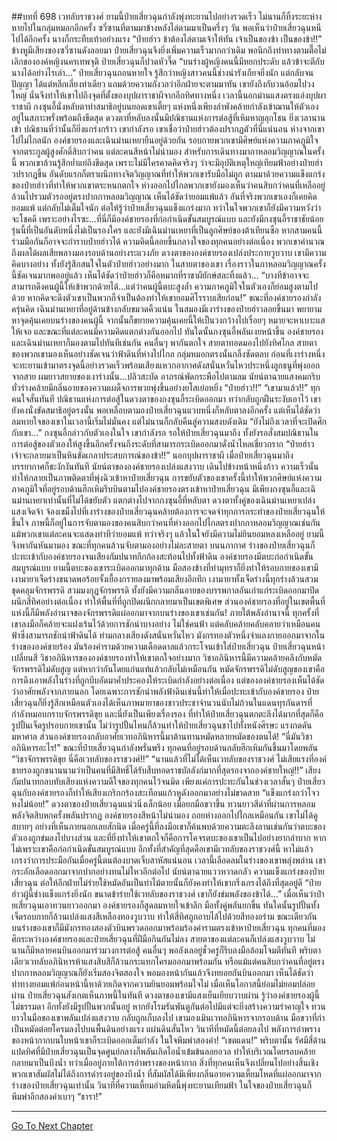 ##บทที่ 698 เวทลับราชวงศ์
ยามนี้ป๋ายเสี่ยวฉุนกำลังพุ่งทะยานไปอย่างรวดเร็ว ไม่นานก็ทิ้งระยะห่างหายไปในกลุ่มหมอกอีกครั้ง ซวี่ซานที่ตามมาข้างหลังไล่ตามมาเป็นครึ่งๆ วัน พอเห็นว่าป๋ายเสี่ยวฉุนหนีไปได้อีกครั้ง นางก็กระทืบเท้าอย่างแรง
“ป๋ายฮ่าว ข้าต้องไล่ตามเจ้าให้ทัน เจ้าเป็นของข้า เป็นของข้า!!”
ข้างหูมีเสียงของซวี่ซานดังลอยมา ป๋ายเสี่ยวฉุนจึงยิ่งเพิ่มความเร็วมากกว่าเดิม พอนึกถึงท่าทางตามตื๊อไม่เลิกขององค์หญิงนครเทพจุติ ป๋ายเสี่ยวฉุนก็ปวดหัวจี๊ด
“บนร่างผู้หญิงคนนี้มีหยกประดับ แล้วข้าจะตีกับนางได้อย่างไรเล่า...” ป๋ายเสี่ยวฉุนถอนหายใจ รู้สึกว่าหญิงสาวคนนี้ช่างน่ารังเกียจยิ่งนัก แต่กลับจนปัญญา ได้แต่หลีกเลี่ยงท่าเดียว แถมด้วยความกังวลว่าอีกฝ่ายจะตามมาทัน เขายังถึงกับวนอ้อมไปวงใหญ่ นั่นจึงทำให้เขาไปถึงจุดที่ตั้งของบุปผาราชาผีจากอีกทิศทางหนึ่ง
เวลานี้นอกม่านแสงตรงแอ่งบุปผาราชาผี กงซุนอี้นั่งหลับตาทำสมาธิอยู่บนยอดเขาเตี้ยๆ แห่งหนึ่งเพียงลำพังคล้ายกำลังเข้าฌานให้ตัวเองอยู่ในสภาะพรั่งพร้อมถึงขีดสุด ดวงตาที่หลับลงนั้นมีปณิธานแห่งการต่อสู้ที่เหิมหาญลุกโชน ยิ่งเวลานานเข้า ปณิธานที่ว่านั้นก็ยิ่งแกร่งกร้าว
เขากำลังรอ เขาเชื่อว่าป๋ายฮ่าวต้องปรากฏตัวที่นี่แน่นอน
ห่างจากเขาไปไม่ไกลนัก องค์ชายรองและเฉินม่านเหยายืนอยู่ด้วยกัน รอบกายพวกเขามีศิษย์แห่งความภาคภูมิใจจากตระกูลผู้สูงศักดิ์สิบกว่าคน แต่ละคนสีหน้าไม่น่ามอง สำหรับการเดินทางมากาหลอมวิญญาณในครั้งนี้ พวกเขาล้วนรู้สึกย่ำแย่ถึงขีดสุด
เพราะไม่มีใครคาดคิดจริงๆ ว่าจะมีอุบัติเหตุใหญ่เทียมฟ้าอย่างป๋ายฮ่าวปรากฎขึ้น อันดับแรกก็ตราผนึกทางจิตวิญญาณที่ทำให้พวกเขารับมือไม่ถูก ตามมาด้วยความแข็งแกร่งของป๋ายฮ่าวที่ทำให้พวกเขาตระหนกตกใจ ห่างออกไปไกลพวกเขายังมองเห็นว่าคนสิบกว่าคนที่เหลืออยู่ล้วนไปรวมตัวรออยู่ตรงปากกาหลอมวิญญาณ เห็นได้ชัดว่ายอมแพ้แล้ว
อันที่จริงพวกเขาเองก็เคยคิดยอมแพ้ แต่กลับไม่เต็มใจนัก ต่อให้รู้ว่าป๋ายเสี่ยวฉุนแข็งแกร่งมาก ทว่าในใจพวกเขาก็ยังมีความหวังว่าจะโชคดี เพราะอย่างไรซะ...ที่นี่ก็มีองค์ชายรองที่ก่อกำเนิดขั้นสมบูรณ์แบบ และยังมีกงซุนอี้ราชาชัยน้อยรุ่นนี้ที่เป็นอันดับหนึ่งไม่เป็นรองใคร และยังมีเฉินม่านเหยาที่เป็นลูกศิษย์ของต้าเทียนซือ หากสามคนนี้ร่วมมือกันก็อาจจะกำราบป๋ายฮ่าวได้
ความคิดนี้ลอยขึ้นกลางใจของทุกคนอย่างต่อเนื่อง พวกเขาคำนวณถึงผลได้ผลเสียพลางมองรอบด้านอย่างระแวงภัย
ดวงตาขององค์ชายรองเปล่งประกายวูบวาบ เขามีความคิดบางอย่าง ทั้งยังรู้สึกสนใจในตัวป๋ายฮ่าวอย่างมาก ในสายตาของเขา เรื่องราวในกาหลอมวิญญาณครั้งนี้ชัดเจนมากพออยู่แล้ว เห็นได้ชัดว่าป๋ายฮ่าวก็คือหมากที่ราชาผียักษ์สละทิ้งแล้ว...
“บางทีข้าอาจจะสามารถดึงคนผู้นี้ให้เข้าพวกด้วยได้...แต่ว่าคนผู้นี้ตบะสูงล้ำ ความภาคภูมิใจในตัวเองก็ย่อมสูงตามไปด้วย หากคิดจะดึงตัวเขาเป็นพวกก็จำเป็นต้องทำให้เขายอมศิโรราบเสียก่อน!” ขณะที่องค์ชายรองกำลังครุ่นคิด เฉินม่านเหยาที่อยู่ด้านข้างกลับขมวดคิ้วแน่น ในสมองมีเงาร่างของป๋ายฮ่าวลอยขึ้นมา พยายามหาจุดคุ้นเคยบนร่างของคนผู้นี้ จากนั้นก็ขยายความคุ้นเคยนี้ให้เป็นวงกว้างไปเรื่อยๆ หมายจะหาเบาะแสให้เจอ
และขณะที่แต่ละคนมีความคิดแตกต่างกันออกไป ทันใดนั้นกงซุนอี้พลันเงยหน้าขึ้น องค์ชายรองและเฉินม่านเหยาก็มองตามไปทันทีเช่นกัน คนอื่นๆ พากันตกใจ สายตาทอดมองไปยังทิศไกล
สายตาของพวกเขามองเห็นอย่างชัดเจนว่าฟ้าดินที่ห่างไปไกล กลุ่มหมอกตรงนั้นกลิ้งซัดตลบ ก่อนที่เงาร่างหนึ่งจะทะยานเข้ามาตรงจุดนี้อย่างรวดเร็วพร้อมเสียงแหวกอากาศดังสนั่นหวั่นไหวประหนึ่งลูกธนูที่พุ่งออกจากสาย
ผมยาวสยายของเงาร่างนั้น...ปลิวสะบัด อาภรณ์พัดกระพือไปตามลม นัยน์ตาฉายแสงคมกริบ ทั่วร่างคล้ายมีกลิ่นอายของความเผด็จการพวยพุ่งขึ้นอย่างยโสเย่อหยิ่ง
“ป๋ายฮ่าว!!”
“เขามาแล้ว!!” ทุกคนใจสั่นทันที ปณิธานแห่งการต่อสู้ในดวงตาของกงซุนอี้ระเบิดออกมา ทว่ากลับถูกฝืนระงับเอาไว้ เขายังคงนั่งขัดสมาธิอยู่ตรงนั้น พอเหลือบตามองป๋ายเสี่ยวฉุนแวบหนึ่งก็หลับตาลงอีกครั้ง แต่เห็นได้ชัดว่าลมหายใจของเขาในเวลานี้เริ่มไม่มั่นคง แต่ไม่นานก็กลับคืนสู่ความสงบดังเดิม
“ยังไม่ถึงเวลาที่จะเปิดศึกกับเขา...” กงซุนอี้กล่าวกับตัวเองในใจ เขากำลังรอ รอให้ป๋ายเสี่ยวฉุนมาถึง ทั้งยังรอสั่งสมปณิธานในการต่อสู้ของตัวเองให้สูงขึ้นอีกครั้งจนถึงระดับที่สามารถระเบิดออกมาดั่งน้ำไหลเชี่ยวกราก
“ป๋ายฮ่าว เจ้าจะกลายมาเป็นหินขัดเกลาประสบการณ์ของข้า!!”
นอกบุปผาราชาผี เมื่อป๋ายเสี่ยวฉุนมาถึง บรรยากาศก็ชะงักงันทันที นัยน์ตาขององค์ชายรองเปล่งแสงวาบ เดินไปข้างหน้าหนึ่งก้าว ความเร็วนั้นทำให้กลายเป็นภาพติดตาที่พุ่งฉิวเข้าหาป๋ายเสี่ยวฉุน
การขยับตัวของเขาครั้งนี้ทำให้พวกศิษย์แห่งความภาคภูมิใจที่อยู่รอบด้านฮึกเหิมรีบบินตามไปองค์ชายรองตรงเข้าหาป๋ายเสี่ยวฉุน
มีเพียงกงซุนอี้และเฉินม่านเหยาเท่านั้นที่ไม่ได้ขยับตัว แตกต่างไปจากกงซุนอี้ที่หลับตา ดวงตาทั้งคู่ของเฉินม่านเหยาเปล่งแสงเจิดจ้า จ้องเขม็งไปที่เงาร่างของป๋ายเสี่ยวฉุนคล้ายต้องการจะจดจำทุกการกระทำของป๋ายเสี่ยวฉุนให้ขึ้นใจ
ภาพนี้ก็อยู่ในการจับตามองของคนสิบกว่าคนที่ห่างออกไปไกลตรงปากกาหลอมวิญญาณเช่นกัน แม้พวกเขาแต่ละคนจะแสดงท่าทีว่ายอมแพ้ ทว่าจริงๆ แล้วในใจยังมีความไม่ยินยอมหลงเหลืออยู่ ยามนี้จึงพากันหันมามอง
ขณะที่ทุกคนล้วนจับตามองอย่างไม่ละสายตา บนนภากาศ ร่างของป๋ายเสี่ยวฉุนก็ปะทะเข้ากับองค์ชายรองจนเสียงกัมปนาทกึกก้องสะท้อนไปทั้งฟ้าดิน
องค์ชายรองมีตบะก่อกำเนิดขั้นสมบูรณ์แบบ ยามนี้ตบะของเขาระเบิดออกมาทุกด้าน มือสองข้างที่ทำมุทราก็ยิ่งทำให้รอบกายของเขามีเงามายาเจ็ดร่างขนาดพอร้อยจั้งเยื้องกรายลงมาพร้อมเสียงอึกทึก
เงามายาทั้งเจ็ดร่างนี้ทุกร่างล้วนสวมชุดคลุมจักรพรรดิ สวมมงกุฎจักรพรรดิ ทั้งยังมีความกลิ่นอายของบรรพกาลอันเก่าแก่ระเบิดออกมาปิดผนึกสี่ทิศอย่างต่อเนื่อง ทำให้พื้นที่ที่ถูกปิดผนึกกลายมาเป็นเขตพิเศษ ส่วนองค์ชายรองที่อยู่ในเขตพื้นที่แห่งนี้ก็มีพลังอำนาจของจักรพรรดิแผ่ออกมาจากบนร่างของเขาเช่นกัน!
ภายใต้พลังอำนาจนี้ ทุกครั้งที่เขาลงมือก็คล้ายจะแฝงเร้นไว้ด้วยการชักนำบางอย่าง ไม่ใช่คนฟ้า แต่คลับคล้ายคลับคลายว่าเหมือนคนฟ้าซึ่งสามารถชักนำฟ้าดินได้
ท่ามกลางเสียงดังสนั่นหวั่นไหว มังกรทองตัวหนึ่งจำแลงกายออกมาจากในร่างขององค์ชายร้อง มันร้องคำรามด้วยความเดือดดาลแล้วกระโจนเข้าใส่ป๋ายเสี่ยวฉุน
ป๋ายเสี่ยวฉุนหน้าเปลี่ยนสี วิชาอภินิหารขององค์ชายรองทำให้เขาตกใจอย่างมาก วิชาอภินิหารนี้มีความคล้ายคลึงกับหมัดจักรพรรดิไม่ดับสูญ แต่หากว่ากันโดยแก่นแท้แล้วกลับไม่เหมือนกัน หมัดจักรพรรดิไม่ดับสูญของเขาคือการดึงเอาพลังในร่างที่ถูกบีบอัดมาค้ำประคองให้ระเบิดกำลังอย่างต่อเนื่อง แต่ขององค์ชายรองเห็นได้ชัดว่าอาศัยพลังจากภายนอก
โดยเฉพาะการชักนำพลังฟ้าดินเช่นนี้ทำให้เมื่อปะทะเข้ากับองค์ชายรอง ป๋ายเสี่ยวฉุนก็ยิ่งรู้สึกเหมือนตัวเองได้เห็นภาพมายาของชาวประชาจำนวนนับไม่ถ้วนในแดนทุรกันดารที่กำลังหมอบกราบจักรพรรดิขุย
และนี่ยังเป็นเพียงเรื่องรอง ที่ทำให้ป๋ายเสี่ยวฉุนตกตะลึงได้มากที่สุดก็คือรูปปั้นเจ็ดรูปรอบกายเขานั้น ไม่ว่ารูปปั้นไหนก็ล้วนทำให้ป๋ายเสี่ยวฉุนชาไปทั้งหนังศีรษะ แรงกดดันมหาศาล
ส่วนองค์ชายรองกลับอาศัยเวทอภินิหารนี้มาต้านทานหมัดหลายหมัดของตนได้!
“นี่มันวิชาอภินิหารอะไร!” ขณะที่ป๋ายเสี่ยวฉุนกำลังพรั่นพรึง ทุกคนที่อยู่รอบด้านกลับฮึกเหิมกันขึ้นมาโดยพลัน
“วิชาจักรพรรดิขุย นี่คือเวทลับของราชวงศ์!!”
“นานแล้วที่ไม่ได้เห็นเวทลับของราชวงศ์ ไม่เสียแรงที่องค์ชายรองถูกขนานนามว่าเป็นคนที่มีสิทธิ์ได้รับสืบทอดราชบัลลังก์มากที่สุดรองจากองค์ชายใหญ่!!”
เสียงกัมปนาทกลบทับเสียงแห่งความดีใจของทุกคนไว้จนมิด เพียงแค่การปะทะกันในช่วงเวลาสั้นๆ ป๋ายเสี่ยวฉุนกับองค์ชายรองก็ทำให้เสียงเกริกกร้องสะเทือนแก้วหูดังออกมาอย่างไม่ขาดสาย
“แข็งแกร่งกว่าโจวหงไม่น้อย!” ดวงตาของป๋ายเสี่ยวฉุนแน่วนิ่งเล็กน้อย เมื่อยกมือขวาขึ้น ทวนยาวสีดำที่ผ่านการหลอมพลังจิตสิบหกครั้งพลันปรากฏ
องค์ชายรองสีหน้าไม่น่ามอง ถอยห่างออกไปไกลเหมือนกัน เขาไม่ได้ดูสบายๆ อย่างที่เห็นภายนอกเลยสักนิด เมื่อครู่นี้ที่ลงมือเขาก็ค้นพบด้วยความตะลึงลานเช่นกันว่าตบะของตัวเองถูกข่มลงไปบางส่วน และที่ยิ่งทำให้เขาตกใจก็คือการโคจรตบะของเขาเป็นไปอย่างยากลำบาก หากไม่เพราะเขาคือก่อกำเนิดขั้นสมบูรณ์แบบ อีกทั้งที่สำคัญที่สุดคือเขามีเวทลับของราชวงศ์นี้ หาไม่แล้วเกรงว่าการประมือกันเมื่อครู่นี้ตนต้องบาดเจ็บสาหัสแน่นอน เวลานี้เลือดลมในร่างของเขาพลุ่งพล่าน เขากระอักเลือดออกมาจากปากอย่างทนไม่ไหวอีกต่อไป นัยน์ตาฉายแววหวาดกลัว ความแข็งแกร่งของป๋ายเสี่ยวฉุน ต่อให้อีกฝ่ายไม่ร่ายใช้หมัดอันเป็นท่าไม้ตายนั้นก็ยังคงทำให้เขากริ่งเกรงได้ถึงที่สุดอยู่ดี
“ป๋ายฮ่าวผู้นี้ช่างแข็งแกร่งยิ่งนัก ขนาดข้าร่ายใช้เวทลับของราชวงศ์ เขาก็ยังข่มพลังของข้าได้...” เมื่อเห็นว่าป๋ายเสี่ยวฉุนเอาทวนยาวออกมา องค์ชายรองก็สูดลมหายใจเข้าลึก มือทั้งคู่พลันยกขึ้น ทันใดนั้นรูปปั้นทั้งเจ็ดรอบกายก็ล้วนเปล่งแสงสีเหลืองทองวูบวาบ ทำให้สี่ทิศถูกอาบไล้ไปด้วยสีทองอร่าม ขณะเดียวกันบนร่างของเขาก็มีมังกรทองสองตัวบินพรวดออกมาพร้อมร้องคำรามตรงเข้าหาป๋ายเสี่ยวฉุน
ทุกคนที่มองศึกระหว่างองค์ชายรองและป๋ายเสี่ยวฉุนที่ฝีมือกินกันไม่ลง สายตาของแต่ละคนก็เปล่งแสงวูบวาบ ไม่นานก็มีหลายคนบินออกมาร่วมวงการต่อสู้ คนอื่นๆ พอลังเลอยู่ชั่วครู่ก็รีบลงมือล้อมโจมตีทันที พริบตาเดียวเวทลับอภินิหารห้าแสงสิบสีก็ล้วนกระแทกโครมออกมาพร้อมกัน
หรือแม้แต่คนสิบกว่าคนที่อยู่ตรงปากกาหลอมวิญญาณก็ยังเริ่มสองจิตสองใจ พอมองหน้ากันแล้วจึงทยอยกันบินออกมา เห็นได้ชัดว่าท่าทางยอมแพ้ก่อนหน้านี้หาด้วยเกิดจากความยินยอมพร้อมใจไม่ เมื่อเห็นโอกาสนี้ย่อมไม่ยอมปล่อยผ่าน
ป๋ายเสี่ยวฉุนสังเกตเห็นภาพนี้ในทันที ดวงตาของเขามีแสงเย็นเยียบวาบผ่าน รู้ว่าองค์ชายรองผู้นี้ไม่ธรรมดา อีกทั้งยังมีรูปปั้นพวกนั้นอยู่ หากยังโรมรันพันตูกันต่อไปมีแต่จะยิ่งสร้างความรำคาญใจ ทวนยาวในมือของเขาพลันเปล่งแสงวาบ กลับถูกเก็บลงไป เขามองเมินเวทอภินิหารจากรอบด้าน มือขวาที่กำเป็นหมัดต่อยโครมลงไปบนพื้นดินอย่างแรง
แผ่นดินสั่นไหว วินาทีที่หมัดนี้ต่อยลงไป พลังการอำพรางของหน้ากากบนใบหน้าเขาก็ระเบิดออกเต็มกำลัง ในใจพึมพำสองคำ!
“เขตแดน!”
พริบตานั้น รัศมีสี่ด้านแปดทิศที่มีป๋ายเสี่ยวฉุนเป็นจุดศูนย์กลางก็พลันเกิดไอน้ำเข้มข้นลอยอวล ทำให้บริเวณโดยรอบคล้ายกลายมาเป็นบึงน้ำ ทว่าเมื่ออยู่ภายใต้การอำพรางของหน้ากาก สิ่งที่ทุกคนเห็นจึงเปลี่ยนไปอย่างสิ้นเชิง พวกเขาสัมผัสไม่ได้ถึงการดำรงอยู่ของบึงน้ำ ที่สัมผัสได้มีเพียงกลิ่นอายความเหี้ยมโหดที่แผ่ออกมาจากร่างของป๋ายเสี่ยวฉุนเท่านั้น
วินาทีที่ความเหี้ยมอำมหิตนี้พุ่งทะยานเทียมฟ้า ในใจของป๋ายเสี่ยวฉุนก็พึมพำอีกสองคำเบาๆ
“ธารา!”

------


[Go To Next Chapter]( ./136.md)